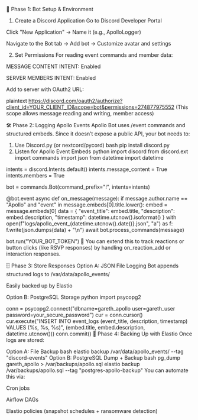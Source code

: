 🧠 Phase 1: Bot Setup & Environment
1. Create a Discord Application
Go to Discord Developer Portal

Click "New Application" → Name it (e.g., ApolloLogger)

Navigate to the Bot tab → Add bot → Customize avatar and settings

2. Set Permissions
For reading event commands and member data:

MESSAGE CONTENT INTENT: Enabled

SERVER MEMBERS INTENT: Enabled

Add to server with OAuth2 URL:

plaintext
https://discord.com/oauth2/authorize?client_id=YOUR_CLIENT_ID&scope=bot&permissions=274877975552
(This scope allows message reading and writing, member access)

🛠️ Phase 2: Logging Apollo Events
Apollo Bot uses /event commands and structured embeds. Since it doesn’t expose a public API, your bot needs to:

1. Use Discord.py (or nextcord/pycord)
bash
pip install discord.py
2. Listen for Apollo Event Embeds
python
import discord
from discord.ext import commands
import json
from datetime import datetime

intents = discord.Intents.default()
intents.message_content = True
intents.members = True

bot = commands.Bot(command_prefix="!", intents=intents)

@bot.event
async def on_message(message):
    if message.author.name == "Apollo" and "event" in message.embeds[0].title.lower():
        embed = message.embeds[0]
        data = {
            "event_title": embed.title,
            "description": embed.description,
            "timestamp": datetime.utcnow().isoformat()
        }
        with open(f"logs/apollo_event_{datetime.utcnow().date()}.json", "a") as f:
            f.write(json.dumps(data) + "\n")
    await bot.process_commands(message)

bot.run("YOUR_BOT_TOKEN")
🔁 You can extend this to track reactions or button clicks (like RSVP responses) by handling on_reaction_add or interaction responses.

🗄️ Phase 3: Store Responses
Option A: JSON File Logging
Bot appends structured logs to /var/data/apollo_events/

Easily backed up by Elastio

Option B: PostgreSQL Storage
python
import psycopg2

conn = psycopg2.connect("dbname=gareth_apollo user=gareth_user password=your_secure_password")
cur = conn.cursor()
cur.execute("INSERT INTO event_logs (event_title, description, timestamp) VALUES (%s, %s, %s)",
            (embed.title, embed.description, datetime.utcnow()))
conn.commit()
🔐 Phase 4: Backing Up with Elastio
Once logs are stored:

Option A: File Backup
bash
elastio backup /var/data/apollo_events/ --tag "discord-events"
Option B: PostgreSQL Dump + Backup
bash
pg_dump gareth_apollo > /var/backups/apollo.sql
elastio backup /var/backups/apollo.sql --tag "postgres-apollo-backup"
You can automate this via:

Cron jobs

Airflow DAGs

Elastio policies (snapshot schedules + ransomware detection)
